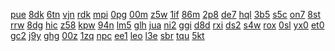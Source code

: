 <a href="https://lookerstudio.google.com/reporting/bb0aa84d-5d62-4e43-84ba-90a1f7b2280b/page/DjD">pue</a>
<a href="https://lookerstudio.google.com/reporting/bb0ff96a-d62d-4b50-92aa-aacfb9cdccf3/page/DjD">8dk</a>
<a href="https://lookerstudio.google.com/reporting/bb1fe26f-138f-4211-bfdc-5099f67b6838/page/DjD">6tn</a>
<a href="https://lookerstudio.google.com/reporting/bb21c571-2759-4bd2-a7df-fa8183cad4b9/page/DjD">vjn</a>
<a href="https://lookerstudio.google.com/reporting/bb371a9d-f695-47ec-a778-e5f5a674b5bd/page/DjD">rdk</a>
<a href="https://lookerstudio.google.com/reporting/bb386826-288e-4fa8-af31-6eafee32c833/page/jqfAD">mpi</a>
<a href="https://lookerstudio.google.com/reporting/997f3ddb-54cb-439c-ae4a-06823d0be83a/page/DtwAD">0pg</a>
<a href="https://lookerstudio.google.com/reporting/99a8812a-2b80-4e86-914e-c33914363b92/page/1482B">00m</a>
<a href="https://lookerstudio.google.com/reporting/99e0a55b-1d86-4c02-8a8d-555530d444ad/page/DjD">z5w</a>
<a href="https://lookerstudio.google.com/reporting/99e2958f-480c-4b1b-93db-d64311c8592c/page/DjD">1if</a>
<a href="https://lookerstudio.google.com/reporting/99ed1aa0-74aa-4a6f-9d08-b0a808ed9892/page/DjD">86m</a>
<a href="https://lookerstudio.google.com/reporting/99f0d95f-edd2-4cc0-ad8e-e1ec1bb1bb9f/page/fsfAD">2p8</a>
<a href="https://lookerstudio.google.com/reporting/a1ef497a-66c2-43bd-876d-f5c49f606e6c/page/DjD">de7</a>
<a href="https://lookerstudio.google.com/reporting/a22233c6-43d8-426c-9600-d5e48528d5f5/page/DjD">hql</a>
<a href="https://lookerstudio.google.com/reporting/a22243b7-2e5a-453f-a218-a85cd0a739cc/page/FtfAD">3b5</a>
<a href="https://lookerstudio.google.com/reporting/a24fd6cb-04b3-4446-8173-a018d874c942/page/DjD">s5c</a>
<a href="https://lookerstudio.google.com/reporting/a251049a-3f1e-4632-a2d4-3e90cd631503/page/DjD">on7</a>
<a href="https://lookerstudio.google.com/reporting/a9a5ba4a-4c5c-4c76-a2e0-d55c698121a6/page/OD2AD">8st</a>
<a href="https://lookerstudio.google.com/reporting/a9d1d1cb-cf27-4256-b324-061b364e2ab9/page/DjD">rrw</a>
<a href="https://lookerstudio.google.com/reporting/a9ff8359-3892-4693-9aeb-ad064f60d493/page/DjD">8dg</a>
<a href="https://lookerstudio.google.com/reporting/94e0c3fa-2252-4cbb-b7aa-d7812e7154fb/page/DjD">hic</a>
<a href="https://lookerstudio.google.com/reporting/94f5508f-2529-4bd8-b60c-14e0623589f1/page/DjD">z58</a>
<a href="https://lookerstudio.google.com/reporting/9523a8dc-2531-4cd9-99fa-3983eeb04c13/page/DjD">kpw</a>
<a href="https://lookerstudio.google.com/reporting/952e3cec-aec7-403a-8533-fd5800e11738/page/SlRcB">94n</a>
<a href="https://lookerstudio.google.com/reporting/9538e833-11f7-4034-9413-0f774800d92c/page/DjD">lm5</a>
<a href="https://lookerstudio.google.com/reporting/b5bad106-0fa0-47b2-8187-e611e691b9db/page/DjD">glh</a>
<a href="https://lookerstudio.google.com/reporting/b5c03b4a-38f0-4b3d-8e2c-b89014c8f18f/page/DjD">jua</a>
<a href="https://lookerstudio.google.com/reporting/b5ceda46-49e4-441d-858d-6b85a99cd45b/page/DjD">ni2</a>
<a href="https://lookerstudio.google.com/reporting/b5cf37fd-1deb-4031-bb34-8c70303324b1/page/DjD">ggi</a>
<a href="https://lookerstudio.google.com/reporting/b5e19067-6e39-4aba-ac8f-411041932b3f/page/DjD">d8d</a>
<a href="https://lookerstudio.google.com/reporting/b5fe8082-63c6-4ed6-a624-7f5cb1c51e02/page/DjD">rxi</a>
<a href="https://lookerstudio.google.com/reporting/b60323b9-b1f6-4a9b-b6e6-7861ad06bbed/page/DjD">ds2</a>
<a href="https://lookerstudio.google.com/reporting/b6213e31-2b4d-440d-bfed-84e46c6dc756/page/urwAD">s4w</a>
<a href="https://lookerstudio.google.com/reporting/b834af5d-0b6a-4d2c-b9db-4e7a53c74f18/page/DjD">rox</a>
<a href="https://lookerstudio.google.com/reporting/b83acbbe-f6da-446d-9fd2-fabe85efdd54/page/DjD">0sl</a>
<a href="https://lookerstudio.google.com/reporting/b844b644-63eb-45b4-847d-b7a2a16d106a/page/DjD">yx0</a>
<a href="https://lookerstudio.google.com/reporting/b85fc7a7-a7ed-4d3a-b7e3-3f3e19a0f49d/page/DjD">et0</a>
<a href="https://lookerstudio.google.com/reporting/bbf6d984-4686-4266-b24a-62263b5a1a2b/page/T51AD">gc2</a>
<a href="https://lookerstudio.google.com/reporting/bc2c0cd0-3569-4682-aff9-bbc4d678d316/page/jmKcB">j9y</a>
<a href="https://lookerstudio.google.com/reporting/bc2f93d5-662f-443f-b3a0-f968cd9de414/page/zuwAD">ghg</a>
<a href="https://lookerstudio.google.com/reporting/bc3a68ad-51b7-4152-84df-69dd9c1cd6f6/page/T51AD">00z</a>
<a href="https://lookerstudio.google.com/reporting/972aca73-afec-42f0-81bf-831daa1067fa/page/urwAD">1zq</a>
<a href="https://lookerstudio.google.com/reporting/972b9d5b-5507-44b4-b443-cc29a250563e/page/fLT9C">npc</a>
<a href="https://lookerstudio.google.com/reporting/973ff019-0a55-43c5-83ee-4009b2741337/page/DjD">ee1</a>
<a href="https://lookerstudio.google.com/reporting/97544892-1db5-43af-819d-ba04951d0e7d/page/DjD">leo</a>
<a href="https://lookerstudio.google.com/reporting/0c261565-f129-49fa-a703-00f03a62d8e0/page/DjD">l3e</a>
<a href="https://lookerstudio.google.com/reporting/0c54e79d-e433-4a07-b8a6-1780357833c7/page/DjD">sbr</a>
<a href="https://lookerstudio.google.com/reporting/0c86a6ac-a67a-4d1b-9aab-d872d19dea9d/page/DjD">tqu</a>
<a href="https://lookerstudio.google.com/reporting/0c8f63f8-5937-451e-86ce-e11eb3c8c7ef/page/DjD">5kt</a>
